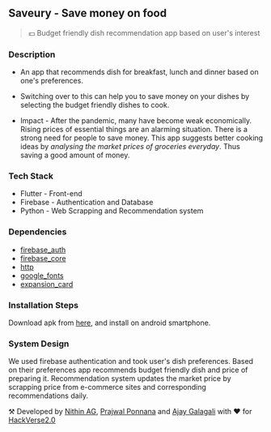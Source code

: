 ## Saveury - Save money on food
> 💵 Budget friendly dish recommendation app based on user's interest 

### Description
- An app that recommends dish for breakfast, lunch and dinner based on one's preferences. 
- Switching over to this can help you to save money on your dishes by selecting the budget friendly dishes to cook. 

- Impact - After the pandemic, many have become weak economically. Rising prices of essential things are an alarming situation. There is a strong need for people to save money. This app suggests better cooking ideas by *analysing the market prices of groceries everyday*. Thus saving a good amount of money.


### Tech Stack
- Flutter - Front-end
- Firebase - Authentication and Database
- Python - Web Scrapping and Recommendation system

### Dependencies 
- [firebase_auth][fbAuth]
- [firebase_core][fbCore]
- [http][http]
- [google_fonts][gfonts]
- [expansion_card][ecard]


### Installation Steps

Download apk from [here][apk], and install on android smartphone. 


### System Design
We used firebase authentication and took user's dish preferences. Based on their preferences app recommends budget friendly dish and price of preparing it. Recommendation system updates the market price by scrapping price from e-commerce sites and corresponding recommendations daily. 

⚒  Developed by [Nithin AG][nithin], [Prajwal Ponnana][prajwal] and [Ajay Galagali][ajay] with ❤️  for [HackVerse2.0][hackverse]



[ajay]:https://devfolio.co/@AjayGalagali
[nithin]:https://devfolio.co/@nithinag10
[prajwal]:https://devfolio.co/@PrajwalPonnana

[fbAuth]:https://pub.dev/packages/firebase_auth
[fbCore]:https://pub.dev/packages/firebase_core
[http]:https://pub.dev/packages/http
[gfonts]:https://pub.dev/packages/google_fonts
[ecard]:https://pub.dev/packages/expansion_card

[hackverse]:https://hackverse.nitk.ac.in

[apk]:https://drive.google.com/drive/folders/10ns4N6hxppuaQr8wUVSN5CYMoSXDMWZA?usp=sharing